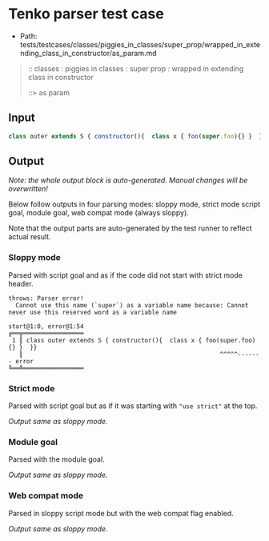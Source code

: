 # Tenko parser test case

- Path: tests/testcases/classes/piggies_in_classes/super_prop/wrapped_in_extending_class_in_constructor/as_param.md

> :: classes : piggies in classes : super prop : wrapped in extending class in constructor
>
> ::> as param

## Input

`````js
class outer extends S { constructor(){  class x { foo(super.foo){} }  }}
`````

## Output

_Note: the whole output block is auto-generated. Manual changes will be overwritten!_

Below follow outputs in four parsing modes: sloppy mode, strict mode script goal, module goal, web compat mode (always sloppy).

Note that the output parts are auto-generated by the test runner to reflect actual result.

### Sloppy mode

Parsed with script goal and as if the code did not start with strict mode header.

`````
throws: Parser error!
  Cannot use this name (`super`) as a variable name because: Cannot never use this reserved word as a variable name

start@1:0, error@1:54
╔══╦═════════════════
 1 ║ class outer extends S { constructor(){  class x { foo(super.foo){} }  }}
   ║                                                       ^^^^^------- error
╚══╩═════════════════

`````

### Strict mode

Parsed with script goal but as if it was starting with `"use strict"` at the top.

_Output same as sloppy mode._

### Module goal

Parsed with the module goal.

_Output same as sloppy mode._

### Web compat mode

Parsed in sloppy script mode but with the web compat flag enabled.

_Output same as sloppy mode._

